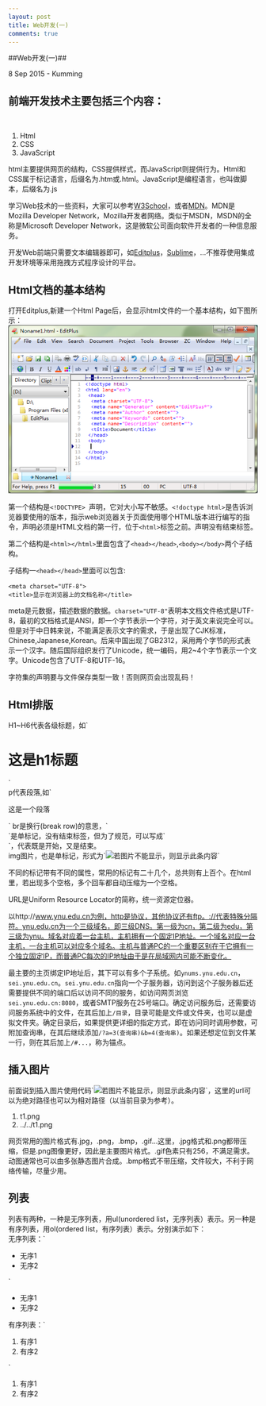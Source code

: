 ```yaml
---
layout: post
title: Web开发(一)
comments: true
---
```

##Web开发(一)##
<p class="meta">8 Sep 2015 - Kumming</p>
<h2>前端开发技术主要包括三个内容：</h2><br/>
<ol>
	<li>Html</li>
	<li>CSS</li>
	<li>JavaScript</li>
</ol>
<p>html主要提供网页的结构，CSS提供样式，而JavaScript则提供行为。Html和CSS属于标记语言，后缀名为.htm或.html。JavaScript是编程语言，也叫做脚本，后缀名为.js</p>

学习Web技术的一些资料，大家可以参考[W3School](http://www.w3school.com.cn/)，或者[MDN](https://developer.mozilla.org/en-US/docs/Web/JavaScript)。MDN是Mozilla Developer Network，Mozilla开发者网络。类似于MSDN，MSDN的全称是Microsoft Developer Network，这是微软公司面向软件开发者的一种信息服务。

开发Web前端只需要文本编辑器即可，如[Editplus](https://www.editplus.com/download.html)，[Sublime](http://www.sublimetext.com/)，...不推荐使用集成开发环境等采用拖拽方式程序设计的平台。

<h2>Html文档的基本结构</h2>

打开Editplus,新建一个Html Page后，会显示html文件的一个基本结构，如下图所示：
![](/images/Editplus.png)

第一个结构是`<!DOCTYPE> `声明，它对大小写不敏感。`<!doctype html>`是告诉浏览器要使用的版本，指示web浏览器关于页面使用哪个HTML版本进行编写的指令，声明必须是HTML文档的第一行，位于`<html>`标签之前。声明没有结束标签。

第二个结构是`<html></html>`里面包含了`<head></head>`,`<body></body>`两个子结构。

子结构一`<head></head>`里面可以包含:

    <meta charset="UTF-8">
	<title>显示在浏览器上的文档名称</title>

meta是元数据，描述数据的数据。`charset="UTF-8"`表明本文档文件格式是UTF-8，最初的文档格式是ANSI，即一个字节表示一个字符，对于英文来说完全可以。但是对于中日韩来说，不能满足表示文字的需求，于是出现了CJK标准，Chinese,Japanese,Korean。后来中国出现了GB2312，采用两个字节的形式表示一个汉字。随后国际组织发行了Unicode，统一编码，用2~4个字节表示一个文字。Unicode包含了UTF-8和UTF-16。

字符集的声明要与文件保存类型一致！否则网页会出现乱码！


<h2>Html排版</h2>
H1~H6代表各级标题，如`<h1>这是h1标题</h1>`<br>
p代表段落,如`<p>这是一个段落</p>`
br是换行(break row)的意思，`<br>`是单标记，没有结束标签，但为了规范，可以写成`<br/>`，代表既是开始，又是结束。<br>
img图片，也是单标记，形式为`<img sr="url" alt="若图片不能显示，则显示此条内容" />`

不同的标记带有不同的属性，常用的标记有二十几个，总共则有上百个。在html里，若出现多个空格，多个回车都自动压缩为一个空格。

URL是Uniform Resource Locator的简称，统一资源定位器。

以http://www.ynu.edu.cn为例，http是协议，其他协议还有ftp。://代表特殊分隔符。ynu.edu.cn为一个三级域名，即三级DNS。第一级为cn，第二级为edu，第三级为ynu。域名对应着一台主机，主机拥有一个固定IP地址。一个域名对应一台主机，一台主机可以对应多个域名。主机与普通PC的一个重要区别在于它拥有一个独立固定IP，而普通PC每次的IP地址由于是在局域网内可能不断变化。

最主要的主页绑定IP地址后，其下可以有多个子系统。如`ynums.ynu.edu.cn`，`sei.ynu.edu.cn`。`sei.ynu.edu.cn`指向一个子服务器，访问到这个子服务器后还需要提供不同的端口后以访问不同的服务，如访问网页浏览`sei.ynu.edu.cn:8080`，或者SMTP服务在25号端口。确定访问服务后，还需要访问服务系统中的文件，在其后加上`/目录`，目录可能是文件或文件夹，也可以是虚拟文件夹。确定目录后，如果提供更详细的指定方式，即在访问同时调用参数，可附加查询串，在其后继续添加`/?a=3(查询串)&b=4(查询串)`。如果还想定位到文件某一行，则在其后加上`/#...`，称为锚点。

<h2>插入图片</h2>
前面说到插入图片使用代码`<img sr="url" alt="若图片不能显示，则显示此条内容" />`，这里的url可以为绝对路径也可以为相对路径（以当前目录为参考）。
<ol>
	<li>t1.png</li>
	<li>../../t1.png</li>
</ol>

网页常用的图片格式有.jpg，.png，.bmp，.gif...这里，.jpg格式和.png都带压缩，但是.png图像更好，因此是主要图片格式。.gif色素只有256，不满足需求。动图通常也可以由多张静态图片合成。.bmp格式不带压缩，文件较大，不利于网络传输，尽量少用。

<h2>列表</h2>
列表有两种，一种是无序列表，用ul(unordered list，无序列表）表示。另一种是有序列表，用ol(ordered list，有序列表）表示。分别演示如下：<br>
无序列表：`<ul><li>无序1</li><li>无序2</li></ul>`
<ul>
	<li>无序1</li>
	<li>无序2</li>
</ul>
有序列表：`<ol><li>有序1</li><li>有序2</li></ol>`
<ol>
	<li>有序1</li>
	<li>有序2</li>
</ol>